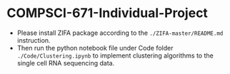 # COMPSCI-671-Individual-Project

- Please install ZIFA package according to the `./ZIFA-master/README.md` instruction. 
- Then run the python notebook file under Code folder `./Code/Clustering.ipynb` to implement clustering algorithms to the single cell RNA sequencing data.

